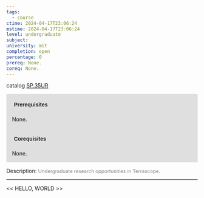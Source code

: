 ```yaml
---
tags:
  - course
ctime: 2024-04-17T23:06:24
mstime: 2024-04-17T23:06:24
level: undergraduate
subject: 
university: mit
completion: open
percentage: 0
prereq: None.
coreq: None.
---
```


catalog [SP.35UR](http://student.mit.edu/catalog/mSPa.html#SP.35UR)

<span style="display: block; padding: 15px; background-color: rgb(100, 100, 100, 0.2);"><font id="m_prereq4229_0" style="display: block; font-family: Arial, sans-serif; font-weight: bold; padding: 5px">Prerequisites</font><br><span id="prereq4229_0">None.</span></span>
<span style="display: block; padding: 15px; background-color: rgb(100, 100, 100, 0.2);"><font id="m_coreq4229_0" style="display: block; font-family: Arial, sans-serif; font-weight: bold; padding: 5px">Corequisites</font><br><span id="coreq4229_0">None.</span></span>

<font style="">Description:</font>
<font style="color: grey; font-size: 0.8rem;">Undergraduate research opportunities in Terrascope.</font>



---

<< HELLO, WORLD >>
